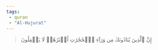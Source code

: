 ```yaml
---
tags: 
 - quran 
 - "Al-Hujurat"
---
```


> إِنَّ ٱلَّذِينَ يُنَادُونَكَ مِن وَرَآءِ ٱلۡحُجُرَٰتِ أَكۡثَرُهُمۡ لَا يَعۡقِلُونَ
